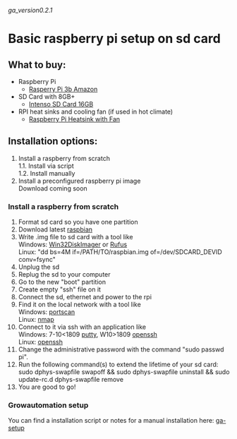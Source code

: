 _ga_version0.2.1_

# Basic raspberry pi setup on sd card

## What to buy: 
+ Raspberry Pi
  + [Rasperry Pi 3b Amazon](https://www.amazon.de/Raspberry-Model-Mainboard-MicroSD-Speicherkartenslot/dp/B00LPESRUK/)
+ SD Card with 8GB+
  + [Intenso SD Card 16GB](https://www.amazon.de/Intenso-Micro-Speicherkarte-SD-Adapter-schwarz/dp/B008RDCCR6/)
+ RPI heat sinks and cooling fan (if used in hot climate)
  + [Raspberry Pi Heatsink with Fan](https://www.amazon.de/GeeekPi-Raspberry-L%C3%BCfter-Aluminium-K%C3%BChlk%C3%B6rper/dp/B07JGNF5F8/)


## Installation options:
1. Install a raspberry from scratch<br>
1.1. Install via script <br>
1.2. Install manually
2. Install a preconfigured raspberry pi image <br>
Download coming soon

### Install a raspberry from scratch
1. Format sd card so you have one partition
2. Download latest [raspbian](https://www.raspberrypi.org/downloads/raspbian/)
3. Write .img file to sd card with a tool like<br> 
Windows: [Win32DiskImager](https://sourceforge.net/projects/win32diskimager/)  or [Rufus](https://rufus.ie/)<br>
Linux: "dd bs=4M if=/PATH/TO/raspbian.img of=/dev/SDCARD_DEVID conv=fsync"
4. Unplug the sd
5. Replug the sd to your computer
6. Go to the new "boot" partition
7. Create empty "ssh" file on it
8. Connect the sd, ethernet and power to the rpi
9. Find it on the local network with a tool like<br>
 Windows: [portscan](https://www.heise.de/download/product/portscan-70308)<br>
 Linux: [nmap](https://nmap.org/)
10. Connect to it via ssh with an application like<br>
 Windows: 7-10<1809 [putty](https://www.putty.org/), W10>1809 [openssh](https://docs.microsoft.com/en-us/windows-server/administration/openssh/openssh_install_firstuse)<br>
 Linux: [openssh](https://www.openssh.com/)
11. Change the administrative password with the command "sudo passwd pi".
12. Run the following command(s) to extend the lifetime of your sd card: <br>
sudo dphys-swapfile swapoff && sudo dphys-swapfile uninstall && sudo update-rc.d dphys-swapfile remove
12. You are good to go!

### Growautomation setup
You can find a installation script or notes for a manual installation here: [ga-setup](https://github.com/growautomation-at/controller/tree/master/setup)